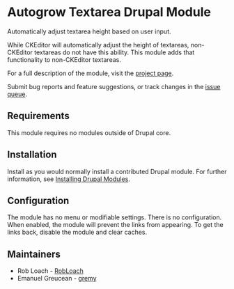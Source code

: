 # Autogrow Textarea Drupal Module

Automatically adjust textarea height based on user input.

While CKEditor will automatically adjust the height of textareas, non-CKEditor textareas do not have this ability. This module adds that functionality to non-CKEditor textareas.

For a full description of the module, visit the [project page](https://www.drupal.org/project/autogrow_textarea).

Submit bug reports and feature suggestions, or track changes in the [issue queue](https://www.drupal.org/project/issues/autogrow_textarea).

## Requirements

This module requires no modules outside of Drupal core.

## Installation

Install as you would normally install a contributed Drupal module. For further information, see [Installing Drupal Modules](https://www.drupal.org/docs/extending-drupal/installing-drupal-modules).

## Configuration

The module has no menu or modifiable settings. There is no configuration. When enabled, the module will prevent the links from appearing. To get the links back, disable the module and clear caches.

## Maintainers

- Rob Loach - [RobLoach](https://www.drupal.org/u/RobLoach)
- Emanuel Greucean - [gremy](https://www.drupal.org/u/gremy)
